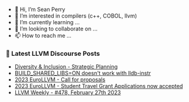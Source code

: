 - 👋 Hi, I’m Sean Perry
- 👀 I’m interested in compilers (c++, COBOL, llvm)
- 🌱 I’m currently learning ...
- 💞️ I’m looking to collaborate on ...
- 📫 How to reach me ...

<!---
s66perry/s66perry is a ✨ special ✨ repository because its `README.md` (this file) appears on your GitHub profile.
You can click the Preview link to take a look at your changes.
--->
### 📕 Latest LLVM Discourse Posts

<!-- DISCOURSE-LLVM:START -->
- [Diversity &amp; Inclusion - Strategic Planning](https://discourse.llvm.org/t/diversity-inclusion-strategic-planning/68794#post_1)
- [BUILD_SHARED_LIBS=ON doesn&#39;t work with lldb-instr](https://discourse.llvm.org/t/build-shared-libs-on-doesnt-work-with-lldb-instr/68793#post_1)
- [2023 EuroLLVM - Call for proposals](https://discourse.llvm.org/t/2023-eurollvm-call-for-proposals/67928#post_2)
- [2023 EuroLLVM - Student Travel Grant Applications now accepted](https://discourse.llvm.org/t/2023-eurollvm-student-travel-grant-applications-now-accepted/68310#post_4)
- [LLVM Weekly - #478, February 27th 2023](https://discourse.llvm.org/t/llvm-weekly-478-february-27th-2023/68792#post_1)
<!-- DISCOURSE-LLVM:END -->

